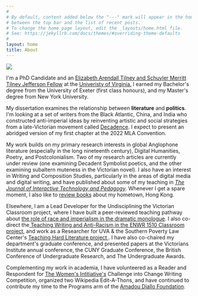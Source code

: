 ```yaml
---
#
# By default, content added below the "---" mark will appear in the home page
# between the top bar and the list of recent posts.
# To change the home page layout, edit the _layouts/home.html file.
# See: https://jekyllrb.com/docs/themes/#overriding-theme-defaults
#
layout: home
title: About
---
```

<img src="https://user-images.githubusercontent.com/45428531/107605912-86aab180-6c02-11eb-9bce-6c2d4e68b180.jpg">
<p>I'm a PhD Candidate and an <a href="https://www.jeffersonscholars.org/people/cherrie-kwok">Elizabeth Arendall Tilney and Schuyler Merritt Tilney Jefferson Fellow</a> at the <a href="https://www.virginia.edu/">Univeristy of Virginia.</a> I earned my Bachelor's degree from the University of Exeter (first class honours), and my Master's degree from New York University.</p>
<p>My dissertation examines the relationship between <b>literature</b> and <b>politics</b>. I'm looking at a set of writers from the Black Atlantic, China, and India who constructed anti-imperial ideas by reinventing artistic and social strategies from a late-Victorian movement called <a href="https://www.bl.uk/romantics-and-victorians/articles/aestheticism-and-decadence">Decadence</a>. I expect to present an abridged version of my first chapter at the 2022 MLA Convention.
<p>My work builds on my primary research interests in global Anglophone literature (especially in the long nineteenth century), Digital Humanities, Poetry, and Postcolonialism. Two of my research articles are currently under review (one examining Decadent Symbolist poetics, and the other examining subaltern muteness in the Victorian novel). I also have an interest in Writing and Composition Studies, particularly in the areas of digital media and digital writing, and have published about some of my teaching in <a href="https://jitp.commons.gc.cuny.edu/using-wikipedia-in-the-composition-classroom-and-beyond-encyclopedic-neutrality-social-inequality-and-failure-as-subversion/"><i>The Journal of Interactive Technology and Pedagogy</i></a>. Whenever I get a spare moment, I also like to <a href="https://chajournal.blog/2021/04/27/hong-kong-aftershock/">review books</a> about my hometown, Hong Kong. 
<p>Elsewhere, I am a Lead Developer for the Undisciplining the Victorian Classroom project, where I have built a peer-reviewed teaching pathway about <a href="https://undiscipliningvc.org/html/lesson_plans/africa_dramatic_monologue.html"> the role of race and imperialism in the dramatic monologue</a>. I also co-direct the<a href="https://jeffersontrust.org/2021/04/jefferson-trust-awards-109800-in-flash-grants/"> Teaching Writing and Anti-Racism in the ENWR 1510 Classroom project</a>, and work as a Researcher for UVA & the Southern Poverty Law Center's <a href="https://news.virginia.edu/content/uva-professors-and-local-teachers-take-teaching-hard-literature-project">Teaching Hard Literature project </a>. I have also co-chaired my department's graduate conference, and presented papers at the Victorians Institute annual conference, the CUNY Graduate Conference, the British Conference of Undergraduate Research, and The Undergraduate Awards. 
<p>Complementing my work in academia, I have volunteered as a Reader and Respondent for <a href="https://thewomensinitiative.org/">The Women's Intitiative's</a> Challenge into Change Writing Competition, organized two Wikipedia Edit-A-Thons, and have continued to contribute my time to the Programs arm of the <a href="https://www.amadoudiallo.org/"> Amadou Diallo Foundation</a>.</p> 



